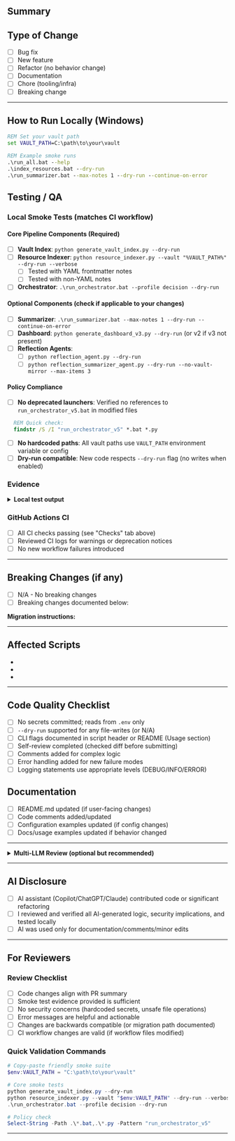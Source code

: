 ## Summary
<!-- What changed and why? 1-2 sentences. Link design docs if relevant. -->

## Type of Change
- [ ] Bug fix
- [ ] New feature
- [ ] Refactor (no behavior change)
- [ ] Documentation
- [ ] Chore (tooling/infra)
- [ ] Breaking change

---

<!-- ================================================ -->
<!-- 💻 FOR CODE CHANGES (feature/bug/refactor) -->
<!-- Delete this section if chore/docs/tooling only -->
<!-- ================================================ -->

## How to Run Locally (Windows)
<!-- Exact commands to test this change -->
```bat
REM Set your vault path
set VAULT_PATH=C:\path\to\your\vault

REM Example smoke runs
.\run_all.bat --help
.\index_resources.bat --dry-run
.\run_summarizer.bat --max-notes 1 --dry-run --continue-on-error
```

## Testing / QA

### Local Smoke Tests (matches CI workflow)
<!-- Run these commands locally. Check each box as you complete them. -->

#### Core Pipeline Components (Required)
- [ ] **Vault Index**: `python generate_vault_index.py --dry-run`
- [ ] **Resource Indexer**: `python resource_indexer.py --vault "%VAULT_PATH%" --dry-run --verbose`
  - [ ] Tested with YAML frontmatter notes
  - [ ] Tested with non-YAML notes
- [ ] **Orchestrator**: `.\run_orchestrator.bat --profile decision --dry-run`

#### Optional Components (check if applicable to your changes)
- [ ] **Summarizer**: `.\run_summarizer.bat --max-notes 1 --dry-run --continue-on-error`
- [ ] **Dashboard**: `python generate_dashboard_v3.py --dry-run` (or v2 if v3 not present)
- [ ] **Reflection Agents**:
  - [ ] `python reflection_agent.py --dry-run`
  - [ ] `python reflection_summarizer_agent.py --dry-run --no-vault-mirror --max-items 3`

#### Policy Compliance
- [ ] **No deprecated launchers**: Verified no references to `run_orchestrator_v5.bat` in modified files
```bat
  REM Quick check:
  findstr /S /I "run_orchestrator_v5" *.bat *.py
```
- [ ] **No hardcoded paths**: All vault paths use `VAULT_PATH` environment variable or config
- [ ] **Dry-run compatible**: New code respects `--dry-run` flag (no writes when enabled)

### Evidence
<!-- Paste relevant output from smoke tests, error messages, or screenshots -->
<details>
<summary><strong>Local test output</strong></summary>
```text
Example:
.\index_resources.bat --dry-run
[DRY RUN] Processing 42 notes in C:\vault\Resources\learning_inputs
[DRY RUN] Would create metadata index at C:\vault\System\resource_metadata.json
✓ Validation complete

.\run_summarizer.bat --max-notes 1 --dry-run --continue-on-error
[DRY RUN] Would summarize: note1.md
✓ Dry-run complete
```

</details>

<details>
<summary><strong>run_log.md excerpt (if applicable)</strong></summary>
```markdown
<!-- Paste relevant sections from vault\System\run_log.md -->
```

</details>

### GitHub Actions CI
- [ ] All CI checks passing (see "Checks" tab above)
- [ ] Reviewed CI logs for warnings or deprecation notices
- [ ] No new workflow failures introduced

---

## Breaking Changes (if any)
<!-- Describe impact, migration steps, or explain why N/A -->
- [ ] N/A - No breaking changes
- [ ] Breaking changes documented below:

**Migration instructions:**
<!-- Provide step-by-step instructions for users to adapt to breaking changes -->

---

## Affected Scripts
<!-- List touched files: e.g., orchestrator_agent.py, training_pipeline.py, resource_indexer.py -->
- 
- 
- 

---

## Code Quality Checklist
- [ ] No secrets committed; reads from `.env` only
- [ ] `--dry-run` supported for any file-writes (or N/A)
- [ ] CLI flags documented in script header or README (Usage section)
- [ ] Self-review completed (checked diff before submitting)
- [ ] Comments added for complex logic
- [ ] Error handling added for new failure modes
- [ ] Logging statements use appropriate levels (DEBUG/INFO/ERROR)

## Documentation
- [ ] README.md updated (if user-facing changes)
- [ ] Code comments added/updated
- [ ] Configuration examples updated (if config changes)
- [ ] Docs/usage examples updated if behavior changed

---

<details>
<summary><strong>Multi-LLM Review (optional but recommended)</strong></summary>

Use multiple AI assistants to catch different types of issues:
- [ ] Reviewed by ChatGPT: Approved / Changes Requested
- [ ] Reviewed by Claude: Approved / Changes Requested
- [ ] Reviewed by [Other]: Approved / Changes Requested
- [ ] All LLM feedback addressed

**Summary of AI feedback:**
<!-- Brief notes on what each AI caught or suggested -->

</details>

---

## AI Disclosure
- [ ] AI assistant (Copilot/ChatGPT/Claude) contributed code or significant refactoring
- [ ] I reviewed and verified all AI-generated logic, security implications, and tested locally
- [ ] AI was used only for documentation/comments/minor edits

---

## For Reviewers

### Review Checklist
- [ ] Code changes align with PR summary
- [ ] Smoke test evidence provided is sufficient
- [ ] No security concerns (hardcoded secrets, unsafe file operations)
- [ ] Error messages are helpful and actionable
- [ ] Changes are backwards compatible (or migration path documented)
- [ ] CI workflow changes are valid (if workflow files modified)

### Quick Validation Commands
```powershell
# Copy-paste friendly smoke suite
$env:VAULT_PATH = "C:\path\to\your\vault"

# Core smoke tests
python generate_vault_index.py --dry-run
python resource_indexer.py --vault "$env:VAULT_PATH" --dry-run --verbose
.\run_orchestrator.bat --profile decision --dry-run

# Policy check
Select-String -Path .\*.bat,.\*.py -Pattern "run_orchestrator_v5"
```

---

<!-- 
Template version: 2.0 (aligned with smoke-windows.yml)
Last updated: 2025-10-21
Aligns with: .github/workflows/smoke-windows.yml
-->
